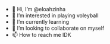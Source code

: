 - 👋 Hi, I’m @eloahzinha
- 👀 I’m interested in playing voleyball
- 🌱 I’m currently learning 
- 💞️ I’m looking to collaborate on myself
- 📫 How to reach me IDK

<!---
eloahzinha/eloahzinha is a ✨ special ✨ repository because its `README.md` (this file) appears on your GitHub profile.
You can click the Preview link to take a look at your changes.
--->
